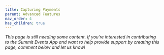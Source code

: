 ```yaml
---
title: Capturing Payments
parent: Advanced Features
nav_order: 4
has_children: true
---
```



*This page is still needing some content. If you're interested in contributing to the Summit Events App and want to help provide support by creating this page, comment below and let us know!*
